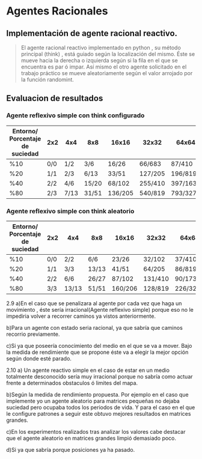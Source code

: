 # Agentes Racionales

## Implementación de agente racional reactivo.
> El agente racional reactivo implementado en python , su método principal (think) , está guiado según la localización del mismo.
> Éste se mueve hacia la derecha o izquierda según si la fila en el que se encuentra es par ó impar.
> Así mismo el otro agente solicitado en el trabajo práctico se mueve aleatoriamente según el valor arrojado por la función randomint.

## Evaluacion de resultados
### Agente reflexivo simple con think configurado
| Entorno/ Porcentaje de suciedad | 2x2 | 4x4  | 8x8   | 16x16   | 32x32   | 64x64    | 128x128   |
|---------------------------------|-----|------|-------|---------|---------|----------|-----------|
| %10                             | 0/0 | 1/2  | 3/6   | 16/26   | 66/683  | 87/410   | 117/1683  |
| %20                             | 1/1 | 2/3  | 6/13  | 33/51   | 127/205 | 196/819  | 232/3277  |
| %40                             | 2/2 | 4/6  | 15/20 | 68/102  | 255/410 | 397/1639 | 426/6554  |
| %80                             | 2/3 | 7/13 | 31/51 | 136/205 | 540/819 | 793/3277 | 814/13107 |

### Agente reflexivo simple con think aleatorio
| Entorno/ Porcentaje de suciedad | 2x2 | 4x4   | 8x8   | 16x16   | 32x32   | 64x64    | 128x128   |
|---------------------------------|-----|-------|-------|---------|---------|----------|-----------|
| %10                             | 0/0 | 2/2   | 6/6   | 23/26   | 32/102  | 37/410   | 34/1638   |
| %20                             | 1/1 | 3/3   | 13/13 | 41/51   | 64/205  | 86/819   | 76/3277   |
| %40                             | 2/2 | 6/6   | 26/27 | 87/102  | 131/410 | 90/1738  | 161/6554  |
| %80                             | 3/3 | 13/13 | 51/51 | 160/206 | 128/819 | 226/3277 | 338/13107 |

2.9
a)En el caso que se penalizara al agente por cada vez que haga un movimiento , éste sería irracional(Agente reflexivo simple)
porque eso no le impediria volver a recorrer caminos ya vistos anteriormente.

b)Para un agente con estado seria racional, ya que sabría que caminos recorrio previamente.

c)Si ya que poseería conocimiento del medio en el que se va a mover. Bajo la medida de rendimiente que se propone
éste va a elegir la mejor opción según donde esté parado.

2.10
a) Un agente reactivo simple en el caso de estar en un medio totalmente desconocido sería muy irracional porque no sabría como
actuar frente a determinados obstaculos ó limites del mapa.

b)Según la medida de rendimiento propuesta. Por ejemplo en el caso que implemente yo un agente aleatorio para matrices pequeñas
no dejaba suciedad pero ocupaba todos los periodos de vida. Y para el caso en el que le configure patrones a seguir este obtuvo mejores
resultados en matrices grandes.

c)En los experimentos realizados tras analizar los valores cabe destacar que el agente aleatorio en matrices grandes limpió demasiado poco.

d)Si ya que sabría porque posiciones ya ha pasado.
